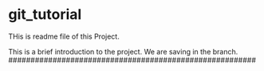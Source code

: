 # git_tutorial

THis is readme file of this Project.

This is a brief introduction to the project. 
We are saving in the branch.  
########################################################
